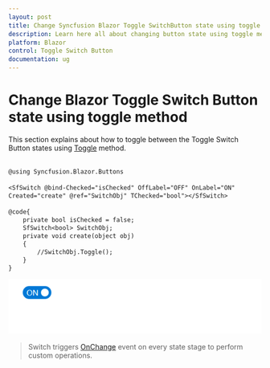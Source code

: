 ```yaml
---
layout: post
title: Change Syncfusion Blazor Toggle SwitchButton state using toggle method
description: Learn here all about changing button state using toggle method in Syncfusion Blazor Toggle Switch Button component and more.
platform: Blazor
control: Toggle Switch Button 
documentation: ug
---
```


# Change Blazor Toggle Switch Button state using toggle method

This section explains about how to toggle between the Toggle Switch Button states using [Toggle](https://help.syncfusion.com/cr/blazor/Syncfusion.Blazor.Buttons.SfSwitch-1.html) method.

```cshtml

@using Syncfusion.Blazor.Buttons

<SfSwitch @bind-Checked="isChecked" OffLabel="OFF" OnLabel="ON" Created="create" @ref="SwitchObj" TChecked="bool"></SfSwitch>

@code{
    private bool isChecked = false;
    SfSwitch<bool> SwitchObj;
    private void create(object obj)
    {
        //SwitchObj.Toggle();
    }
}

```

![Switch Sample](./../images/switch-toggle.png)

> Switch triggers [OnChange](https://help.syncfusion.com/cr/blazor/Syncfusion.Blazor.Buttons.SfSwitch-1.html) event on every state stage to perform custom operations.
